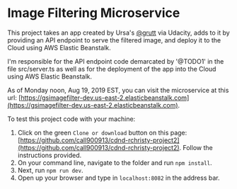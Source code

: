# Image Filtering Microservice

This project takes an app created by Ursa's [@grutt](https://github.com/grutt/udacity-c2-image-filter) via Udacity, adds to it by providing an API endpoint to serve the filtered image, and deploy it to the Cloud using AWS Elastic Beanstalk.

I'm responsible for the API endpoint code demarcated by '@TODO1' in the file src/server.ts as well as for the deployment of the app into the Cloud using AWS Elastic Beanstalk.

As of Monday noon, Aug 19, 2019 EST, you can visit the microservice at this url: [https://gsimagefilter-dev.us-east-2.elasticbeanstalk.com](https://gsimagefilter-dev.us-east-2.elasticbeanstalk.com).

To test this project code with your machine:
1. Click on the green `Clone or download` button on this page: [https://github.com/call900913/cdnd-rchristy-project2](https://github.com/call900913/cdnd-rchristy-project2). Follow the instructions provided.
2. On your command line, navigate to the folder and run `npm install`.
3. Next, run `npm run dev`.
4. Open up your browser and type in `localhost:8082` in the address bar.
